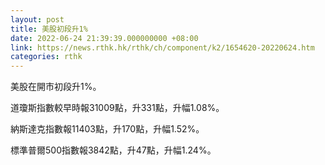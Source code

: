 ```yaml
---
layout: post
title: 美股初段升1%
date: 2022-06-24 21:39:39.000000000 +08:00
link: https://news.rthk.hk/rthk/ch/component/k2/1654620-20220624.htm
categories: rthk
---
```


美股在開市初段升1%。

道瓊斯指數較早時報31009點，升331點，升幅1.08%。

納斯達克指數報11403點，升170點，升幅1.52%。

標準普爾500指數報3842點，升47點，升幅1.24%。
